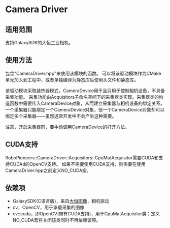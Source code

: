 # Camera Driver

## 适用范围

支持GalaxySDK的大恒工业相机。

## 使用方法

包含"CameraDriver.hpp"来使用该模块的函数。
可以将该驱动模块作为CMake单元加入到工程中，或者单独编译为静态库后使用头文件和静态库。

该驱动模块采取装饰器模式，CameraDevice用于且只用于控制相机设备，不具备采集功能。
采集功能由Acquisitors子命名空间下的采集器类实现。采集器类的构造函数中需要传入CameraDevice对象，从而建立采集器与相机设备的绑定关系。
一个采集器只能绑定一个CameraDevice对象，但一个CameraDevice对象却可以绑定多个采集器——虽然通常开发中不会产生这种需要。

注意，开启采集器前，要手动调用CameraDevice的打开方法。

## CUDA支持

RoboPioneers::CameraDriver::Acquisitors::GpuMatAcquisitor需要CUDA和支持CUDAd的OpenCV支持。
如果不需要使用CUDA支持，则需要在使用CameraDriver.hpp之前定义NO_CUDA宏。

## 依赖项

- GalaxySDK(C语言版)，来自[大恒图像](daheng-imaging.com)，相机驱动
- cv，OpenCV，用于承载采集的图像
- cv::cuda，即OpenCV(带有CUDA支持)，用于GpuMatAcquisitor类；定义NO_CUDA宏将关闭该类同时不再依赖该项。